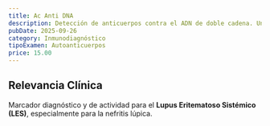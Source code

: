 ```yaml
---
title: Ac Anti DNA
description: Detección de anticuerpos contra el ADN de doble cadena. Un hallazgo altamente específico para el diagnóstico de **Lupus Eritematoso Sistémico (LES)**.
pubDate: 2025-09-26
category: Inmunodiagnóstico
tipoExamen: Autoanticuerpos
price: 15.00
---
```


## Relevancia Clínica
Marcador diagnóstico y de actividad para el **Lupus Eritematoso Sistémico (LES)**, especialmente para la nefritis lúpica.